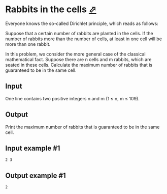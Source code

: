 # Rabbits in the cells [⬀](https://www.e-olymp.com/en/contests/9527/problems/83486)
Everyone knows the so-called Dirichlet principle, which reads as follows:

Suppose that a certain number of rabbits are planted in the cells. If the number of rabbits more than the number of cells, at least in one cell will be more than one rabbit.

In this problem, we consider the more general case of the classical mathematical fact. Suppose there are n cells and m rabbits, which are seated in these cells. Calculate the maximum number of rabbits that is guaranteed to be in the same cell.

## Input
One line contains two positive integers n and m (1 ≤ n, m ≤ 109).

## Output
Print the maximum number of rabbits that is guaranteed to be in the same cell.

## Input example #1
```
2 3
```

## Output example #1
```
2
```
